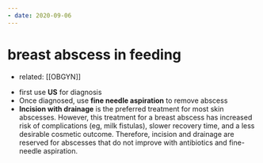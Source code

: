 ```yaml
---
- date: 2020-09-06
---
```


# breast abscess in feeding

- related: [[OBGYN]]

<!-- breast abscess in feeding management -->

- first use **US** for diagnosis
- Once diagnosed, use **fine needle aspiration** to remove abscess
- **Incision with drainage** is the preferred treatment for most skin abscesses.  However, this treatment for a breast abscess has increased risk of complications (eg, milk fistulas), slower recovery time, and a less desirable cosmetic outcome.  Therefore, incision and drainage are reserved for abscesses that do not improve with antibiotics and fine-needle aspiration.
